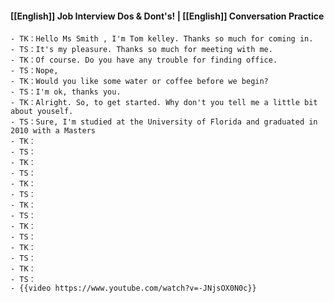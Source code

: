 #### [[English]] Job Interview Dos & Dont's! | [[English]] Conversation Practice
	- TK：Hello Ms Smith , I'm Tom kelley. Thanks so much for coming in.
	- TS：It's my pleasure. Thanks so much for meeting with me.
	- TK：Of course. Do you have any trouble for finding office.
	- TS：Nope,
	- TK：Would you like some water or coffee before we begin?
	- TS：I'm ok, thanks you.
	- TK：Alright. So, to get started. Why don't you tell me a little bit about youself.
	- TS：Sure, I'm studied at the University of Florida and graduated in 2010 with a Masters
	- TK：
	- TS：
	- TK：
	- TS：
	- TK：
	- TS：
	- TK：
	- TS：
	- TK：
	- TS：
	- TK：
	- TS：
	- TK：
	- TS：
	- {{video https://www.youtube.com/watch?v=-JNjsOX0N0c}}